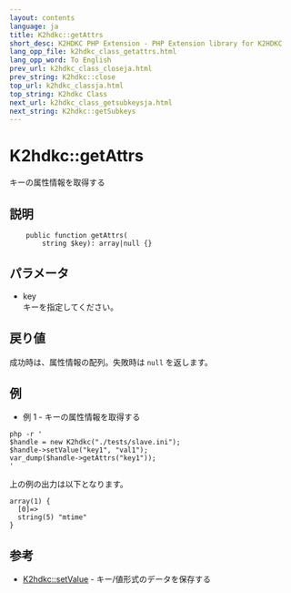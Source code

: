 ```yaml
---
layout: contents
language: ja
title: K2hdkc::getAttrs
short_desc: K2HDKC PHP Extension - PHP Extension library for K2HDKC
lang_opp_file: k2hdkc_class_getattrs.html
lang_opp_word: To English
prev_url: k2hdkc_class_closeja.html
prev_string: K2hdkc::close
top_url: k2hdkc_classja.html
top_string: K2hdkc Class
next_url: k2hdkc_class_getsubkeysja.html
next_string: K2hdkc::getSubkeys
---
```


# K2hdkc::getAttrs
キーの属性情報を取得する

## 説明

```
    public function getAttrs(
        string $key): array|null {}
```



## パラメータ
- key  
キーを指定してください。

## 戻り値
成功時は、属性情報の配列。失敗時は `null` を返します。

## 例
- 例 1 - キーの属性情報を取得する

```
php -r '
$handle = new K2hdkc("./tests/slave.ini");
$handle->setValue("key1", "val1");
var_dump($handle->getAttrs("key1"));
'
```

上の例の出力は以下となります。

```
array(1) {
  [0]=>
  string(5) "mtime"
}
```

## 参考
- [K2hdkc::setValue](k2hdkc_class_setvalueja.html) - キー/値形式のデータを保存する
